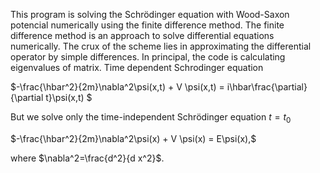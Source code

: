 This program is solving the Schrödinger equation with Wood-Saxon potencial numerically using the finite difference method. The finite difference method is an approach to solve differential equations numerically. The crux of the scheme lies in approximating the differential operator by simple differences. In principal, the code is calculating eigenvalues of matrix.  Time dependent Schrodinger equation

$-\frac{\hbar^2}{2m}\nabla^2\psi(x,t) + V \psi(x,t) = i\hbar\frac{\partial}{\partial t}\psi(x,t) $

But we solve only  the time-independent Schrödinger equation $t=t_0$

$-\frac{\hbar^2}{2m}\nabla^2\psi(x) + V \psi(x) = E\psi(x),$

where $\nabla^2=\frac{d^2}{d x^2}$.
